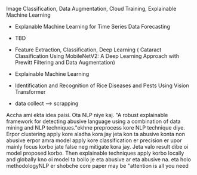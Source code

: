 Image Classification, Data Augmentation, Cloud Training, Explainable Machine Learning

- Explanable Machine Learning for Time Series Data Forecasting
- TBD
- Feature Extraction, Classification, Deep Learning ( Cataract Classification Using MobileNetV2: A Deep Learning Approach with Prewitt Filtering and Data Augmentation)
- Explainable Machine Learning
- Identification and Recognition of Rice Diseases and Pests Using Vision Transformer

- data collect --> scrapping

Accha ami ekta idea paisi. Ota NLP niye kaj. "A robust explainable framework for detecting abusive language using a combination of data mining and NLP techniques."ekhne preprocess kore NLP technique diye. Erpor clustering apply kore aladha kora jay jeta kon ta abusive konta non abusive erpor amra model apply kore classification er precision er upor mainly focus korbo jate false neg mitigate kora jay. Jeta valo result dibe oi model proposed korbo. Then explainable techniques apply korbo locally and globally kno oi model ta bollo je eta abusive ar eta abusive na. eta holo methodologyNLP er shobche core paper may be "attention is all you need
